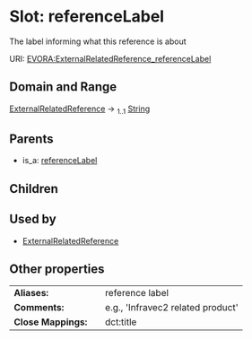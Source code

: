 
# Slot: referenceLabel

The label informing what this reference is about

URI: [EVORA:ExternalRelatedReference_referenceLabel](https://evora-project.eu/ExternalRelatedReference_referenceLabel)


## Domain and Range

[ExternalRelatedReference](ExternalRelatedReference.md) &#8594;  <sub>1..1</sub> [String](types/String.md)

## Parents

 *  is_a: [referenceLabel](referenceLabel.md)

## Children


## Used by

 * [ExternalRelatedReference](ExternalRelatedReference.md)

## Other properties

|  |  |  |
| --- | --- | --- |
| **Aliases:** | | reference label |
| **Comments:** | | e.g., 'Infravec2 related product' |
| **Close Mappings:** | | dct:title |